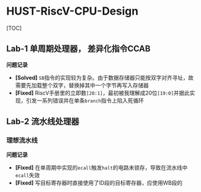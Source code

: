 # HUST-RiscV-CPU-Design


[TOC]
## Lab-1 单周期处理器， 差异化指令CCAB

**问题记录**
- **[Solved]** `SB`指令的实现较为复杂。由于数据存储器只能按双字对齐寻址，故需要先加载整个双字，替换掉其中一个字节再写入存储器
- **[Fixed]** RiscV手册里的立即数`[20:1]`，最初被我理解成20位`[19:0]`并据此实现，引发一系列错误并在单条`branch`指令上陷入死循环

## Lab-2 流水线处理器

### 理想流水线

**问题记录**

- **[Fixed]** 在单周期中实现的`ecall`触发`halt`的电路未锁存，导致在流水线中`ecall`失效
- **[Fixed]** 写目标寄存器时直接使用了ID段的目标寄存器，应使用WB段的